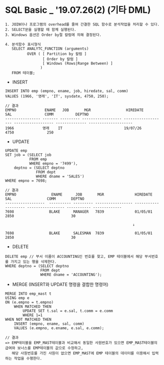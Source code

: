 # SQL Basic _ '19.07.26(2) (기타 DML)
    
    1. JOIN이나 프로그램의 overhead를 줄여 간결한 SQL 함수로 분석작업을 처리할 수 있다.
    2. SELECT문을 실행할 때 함께 실행된다.
    3. Windows 옵션은 Order by절 칼럼에 의해 결정된다.
    
    4. 분석함수 표시형식
       SELECT ANALYTC_FUNCTION (arguments)
              OVER ( [ Partition by 칼럼 ]
                     [ Order by 칼럼 ]
                     [ Windows (Rows|Range Between) ]
                    )
       FROM 테이블;
    
    
   * INSERT
   
    INSERT INTO emp (empno, ename, job, hiredate, sal, comm)
    VALUES (1966, '영래', 'IT', sysdate, 4750, 250);
    
    // 결과
    EMPNO             ENAME   JOB       MGR                HIREDATE            SAL               COMM          DEPTNO                 
    ---------------- ------- --------- ------------------ ------------------- ------------------ -------------- -------------------- 
    1966             영래    IT                            19/07/26            4750               250                                


   * UPDATE
   
    UPDATE emp
    SET job = (SELECT job
               FROM emp
               WHERE empno = '7499'),
        deptno = (SELECT deptno
                  FROM dept
                  WHERE dname = 'SALES')
    WHERE empno = 7698;
    
    // 결과
    EMPNO                ENAME      JOB       MGR              HIREDATE              SAL                COMM       DEPTNO
    ------------------  ---------- --------- ----------------- -------------------- ----------------- ----------- -------------
    7698                BLAKE      MANAGER   7839              01/05/01             2850                          30                     
                                                        
                                                              ↓
                                                              
    7698                BLAKE      SALESMAN  7839              01/05/01             2850                          30
    
    
   * DELETE
   
    DELETE emp // 부서 이름이 ACCOUNTING인 번호를 찾고, EMP 테이블에서 해당 부서번호를 가지고 있는 행을 삭제한다.
    WHERE deptno = (SELECT deptno
                    FROM dept
                    WHERE dname = 'ACCOUNTING');
    
    
   * MERGE (INSERT와 UPDATE 명령을 결합한 명령어)
   
    MERGE INTO emp_mast t
    USING emp e 
    ON (e.empno = t.empno)
        WHEN MATCHED THEN
            UPDATE SET t.sal = e.sal, t.comm = e.comm
            WHERE 1=1
    WHEN NOT MATCHED THEN
        INSERT (empno, ename, sal, comm)
        VALUES (e.empno, e.ename, e.sal, e.comm);
    
    // 결과
    => EMP테이블을 EMP_MAST테이블과 비교해서 동일한 사원번호가 있으면 EMP_MAST테이블의 급여와 보너스를 EMP테이블의 값으로 수정하고,
       해당 사원번호를 가진 사원이 없으면 EMP_MAST에 EMP 테이블의 데이터를 이용해서 입력하는 작업을 수행한다.
